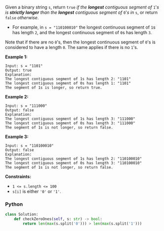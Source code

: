 Given a binary string  `s`, return  `true` _if the  **longest**  contiguous segment of_ `1`'_s is  **strictly longer**  than the  **longest**  contiguous segment of_ `0`'_s in_ `s`, or return  `false` _otherwise_.

-   For example, in  `s = "110100010"`  the longest continuous segment of  `1`s has length  `2`, and the longest continuous segment of  `0`s has length  `3`.

Note that if there are no  `0`'s, then the longest continuous segment of  `0`'s is considered to have a length  `0`. The same applies if there is no  `1`'s.

**Example 1:**
```
Input: s = "1101"
Output: true
Explanation:
The longest contiguous segment of 1s has length 2: "1101"
The longest contiguous segment of 0s has length 1: "1101"
The segment of 1s is longer, so return true.
```

**Example 2:**
```
Input: s = "111000"
Output: false
Explanation:
The longest contiguous segment of 1s has length 3: "111000"
The longest contiguous segment of 0s has length 3: "111000"
The segment of 1s is not longer, so return false.
```

**Example 3:**
```
Input: s = "110100010"
Output: false
Explanation:
The longest contiguous segment of 1s has length 2: "110100010"
The longest contiguous segment of 0s has length 3: "110100010"
The segment of 1s is not longer, so return false.
```

**Constraints:**

-   `1 <= s.length <= 100`
-   `s[i]`  is either  `'0'`  or  `'1'`.

### Python
```python
class Solution:
    def checkZeroOnes(self, s: str) -> bool:
        return len(max(s.split('0'))) > len(max(s.split('1')))
```